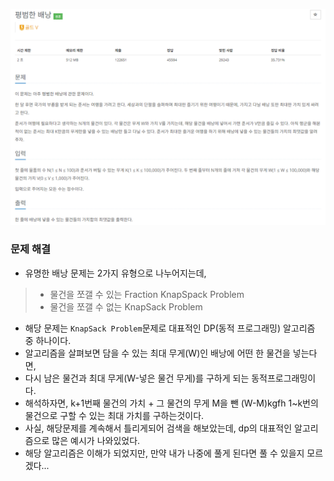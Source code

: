 ![img.png](../image/평범한_배낭.png)
### 문제 해결
- 유명한 배낭 문제는 2가지 유형으로 나누어지는데,
> - 물건을 쪼갤 수 있는 Fraction KnapSpack Problem
> - 물건을 쪼갤 수 없는 KnapSack Problem
- 해당 문제는 `KnapSack Problem`문제로 대표적인 DP(동적 프로그래밍) 알고리즘 중 하나이다.
- 알고리즘을 살펴보면 담을 수 있는 최대 무게(W)인 배낭에 어떤 한 물건을 넣는다면,
- 다시 남은 물건과 최대 무게(W-넣은 물건 무게)를 구하게 되는 동적프로그래밍이다.
- 해석하자면, k+1번째 물건의 가치 + 그 물건의 무게 M을 뺀 (W-M)kgfh 1~k번의 물건으로 구할 수 있는 최대 가치를 구하는것이다.
- 사실, 해당문제를 계속해서 틀리게되어 검색을 해보았는데, dp의 대표적인 알고리즘으로 많은 예시가 나와있었다.
- 해당 알고리즘은 이해가 되었지만, 만약 내가 나중에 풀게 된다면 풀 수 있을지 모르겠다...
